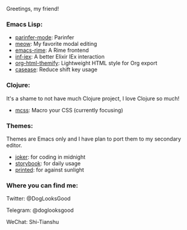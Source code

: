 Greetings, my friend!




### Emacs Lisp:
- [parinfer-mode](https://github.com/DogLooksGood/parinfer-mode): Parinfer
- [meow](https://github.com/DogLooksGood/meow): My favorite modal editing
- [emacs-rime](https://github.com/DogLooksGood/emacs-rime): A Rime frontend
- [inf-iex](https://github.com/DogLooksGood/inf-iex): A better Elixir IEx interaction
- [org-html-themify](https://github.com/DogLooksGood/org-html-themify): Lightweight HTML style for Org export
- [casease](https://github.com/DogLooksGood/casease): Reduce shift key usage

### Clojure:
It's a shame to not have much Clojure project, I love Clojure so much!
- [mcss](https://github.com/DogLooksGood/mcss): Macro your CSS (currently focusing)

### Themes:
Themes are Emacs only and I have plan to port them to my secondary editor.
- [joker](https://github.com/DogLooksGood/joker-theme): for coding in midnight
- [storybook](https://github.com/DogLooksGood/storybook-theme): for daily usage
- [printed](https://github.com/DogLooksGood/printed-theme): for against sunlight


### Where you can find me:

Twitter: @DogLooksGood

Telegram: @doglooksgood

WeChat: Shi-Tianshu
